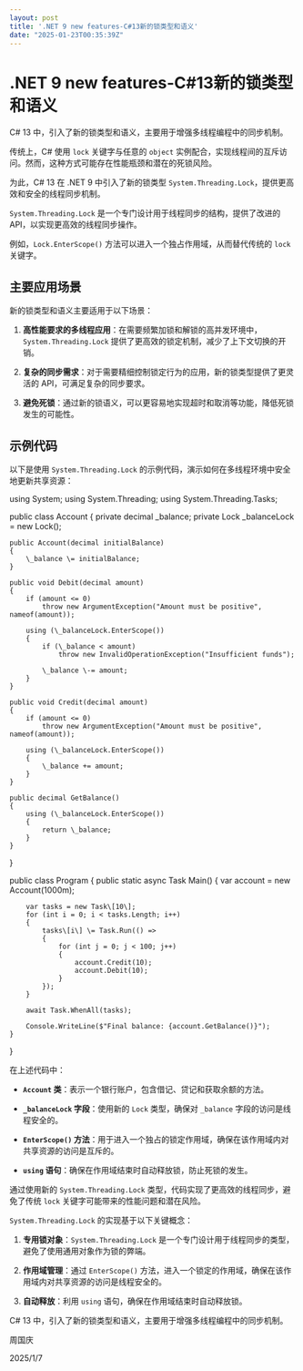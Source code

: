 ```yaml
---
layout: post
title: '.NET 9 new features-C#13新的锁类型和语义'
date: "2025-01-23T00:35:39Z"
---
```

.NET 9 new features-C#13新的锁类型和语义
================================

C# 13 中，引入了新的锁类型和语义，主要用于增强多线程编程中的同步机制。

传统上，C# 使用 `lock` 关键字与任意的 `object` 实例配合，实现线程间的互斥访问。然而，这种方式可能存在性能瓶颈和潜在的死锁风险。

为此，C# 13 在 .NET 9 中引入了新的锁类型 `System.Threading.Lock`，提供更高效和安全的线程同步机制。

`System.Threading.Lock` 是一个专门设计用于线程同步的结构，提供了改进的 API，以实现更高效的线程同步操作。

例如，`Lock.EnterScope()` 方法可以进入一个独占作用域，从而替代传统的 `lock` 关键字。

主要应用场景
------

新的锁类型和语义主要适用于以下场景：

1.  **高性能要求的多线程应用**：在需要频繁加锁和解锁的高并发环境中，`System.Threading.Lock` 提供了更高效的锁定机制，减少了上下文切换的开销。
    
2.  **复杂的同步需求**：对于需要精细控制锁定行为的应用，新的锁类型提供了更灵活的 API，可满足复杂的同步要求。
    
3.  **避免死锁**：通过新的锁语义，可以更容易地实现超时和取消等功能，降低死锁发生的可能性。
    

示例代码
----

以下是使用 `System.Threading.Lock` 的示例代码，演示如何在多线程环境中安全地更新共享资源：

using System;
using System.Threading;
using System.Threading.Tasks;

public class Account
{
    private decimal \_balance;
    private Lock \_balanceLock = new Lock();

    public Account(decimal initialBalance)
    {
        \_balance \= initialBalance;
    }

    public void Debit(decimal amount)
    {
        if (amount <= 0)
            throw new ArgumentException("Amount must be positive", nameof(amount));

        using (\_balanceLock.EnterScope())
        {
            if (\_balance < amount)
                throw new InvalidOperationException("Insufficient funds");

            \_balance \-= amount;
        }
    }

    public void Credit(decimal amount)
    {
        if (amount <= 0)
            throw new ArgumentException("Amount must be positive", nameof(amount));

        using (\_balanceLock.EnterScope())
        {
            \_balance += amount;
        }
    }

    public decimal GetBalance()
    {
        using (\_balanceLock.EnterScope())
        {
            return \_balance;
        }
    }
}

public class Program
{
    public static async Task Main()
    {
        var account = new Account(1000m);

        var tasks = new Task\[10\];
        for (int i = 0; i < tasks.Length; i++)
        {
            tasks\[i\] \= Task.Run(() =>
            {
                for (int j = 0; j < 100; j++)
                {
                    account.Credit(10);
                    account.Debit(10);
                }
            });
        }

        await Task.WhenAll(tasks);

        Console.WriteLine($"Final balance: {account.GetBalance()}");
    }
}

在上述代码中：

*   **`Account` 类**：表示一个银行账户，包含借记、贷记和获取余额的方法。
    
*   **`_balanceLock` 字段**：使用新的 `Lock` 类型，确保对 `_balance` 字段的访问是线程安全的。
    
*   **`EnterScope()` 方法**：用于进入一个独占的锁定作用域，确保在该作用域内对共享资源的访问是互斥的。
    
*   **`using` 语句**：确保在作用域结束时自动释放锁，防止死锁的发生。
    

通过使用新的 `System.Threading.Lock` 类型，代码实现了更高效的线程同步，避免了传统 `lock` 关键字可能带来的性能问题和潜在风险。

`System.Threading.Lock` 的实现基于以下关键概念：

1.  **专用锁对象**：`System.Threading.Lock` 是一个专门设计用于线程同步的类型，避免了使用通用对象作为锁的弊端。
    
2.  **作用域管理**：通过 `EnterScope()` 方法，进入一个锁定的作用域，确保在该作用域内对共享资源的访问是线程安全的。
    
3.  **自动释放**：利用 `using` 语句，确保在作用域结束时自动释放锁。
    

C# 13 中，引入了新的锁类型和语义，主要用于增强多线程编程中的同步机制。

周国庆

2025/1/7